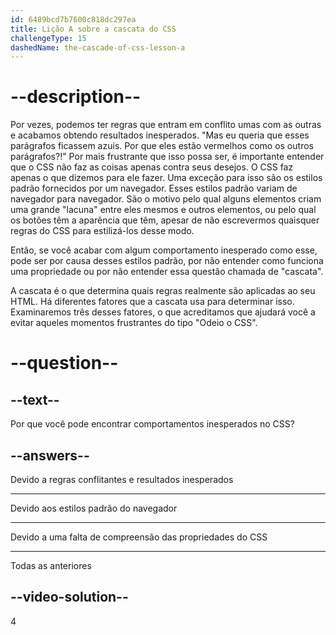 ```yaml
---
id: 6489bcd7b7600c818dc297ea
title: Lição A sobre a cascata do CSS
challengeType: 15
dashedName: the-cascade-of-css-lesson-a
---
```


# --description--

Por vezes, podemos ter regras que entram em conflito umas com as outras e acabamos obtendo resultados inesperados. "Mas eu queria que esses parágrafos ficassem azuis. Por que eles estão vermelhos como os outros parágrafos?!" Por mais frustrante que isso possa ser, é importante entender que o CSS não faz as coisas apenas contra seus desejos. O CSS faz apenas o que dizemos para ele fazer. Uma exceção para isso são os estilos padrão fornecidos por um navegador. Esses estilos padrão variam de navegador para navegador. São o motivo pelo qual alguns elementos criam uma grande "lacuna" entre eles mesmos e outros elementos, ou pelo qual os botões têm a aparência que têm, apesar de não escrevermos quaisquer regras do CSS para estilizá-los desse modo.

Então, se você acabar com algum comportamento inesperado como esse, pode ser por causa desses estilos padrão, por não entender como funciona uma propriedade ou por não entender essa questão chamada de "cascata".

A cascata é o que determina quais regras realmente são aplicadas ao seu HTML. Há diferentes fatores que a cascata usa para determinar isso. Examinaremos três desses fatores, o que acreditamos que ajudará você a evitar aqueles momentos frustrantes do tipo "Odeio o CSS".

# --question--
## --text--

Por que você pode encontrar comportamentos inesperados no CSS?

## --answers--

Devido a regras conflitantes e resultados inesperados

---

Devido aos estilos padrão do navegador

---

Devido a uma falta de compreensão das propriedades do CSS

---

Todas as anteriores

## --video-solution--

4
